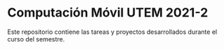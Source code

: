 # Computación Móvil UTEM 2021-2

Este repositorio contiene las tareas y proyectos desarrollados durante el curso del semestre.
